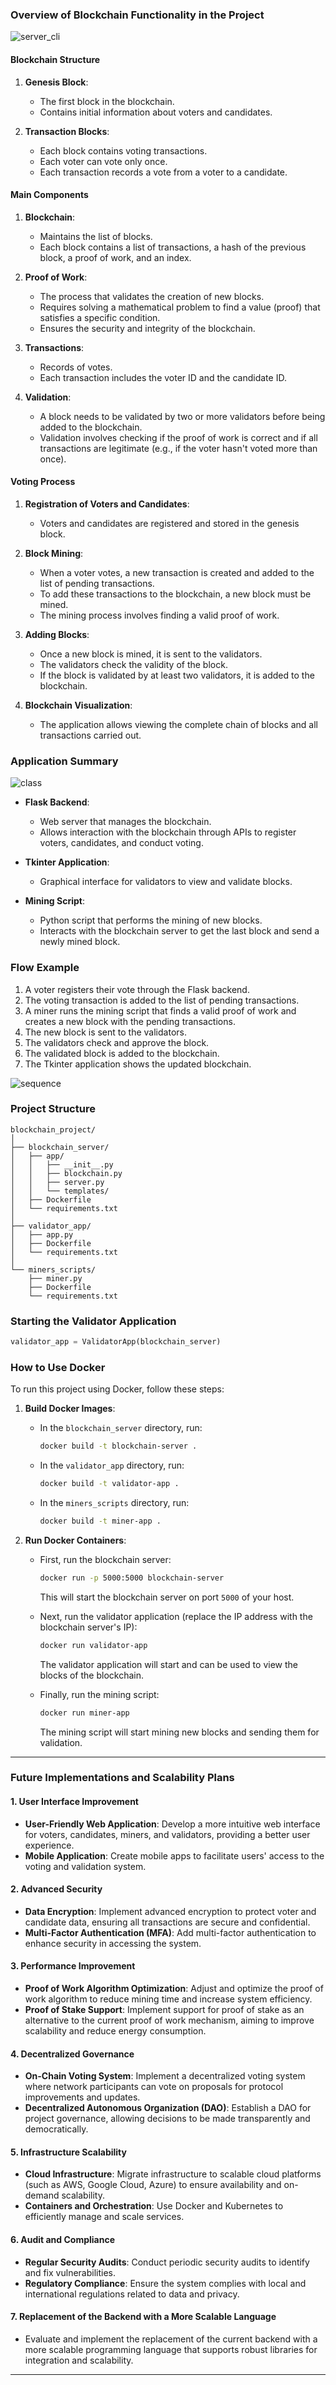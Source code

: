 ### Overview of Blockchain Functionality in the Project

![server_cli](https://github.com/Jerry-523/ChainVote/assets/92488227/4843328d-8a75-461e-9d8b-f7cec9215423)


#### Blockchain Structure

1. **Genesis Block**:
   - The first block in the blockchain.
   - Contains initial information about voters and candidates.

2. **Transaction Blocks**:
   - Each block contains voting transactions.
   - Each voter can vote only once.
   - Each transaction records a vote from a voter to a candidate.

#### Main Components

1. **Blockchain**:
   - Maintains the list of blocks.
   - Each block contains a list of transactions, a hash of the previous block, a proof of work, and an index.

2. **Proof of Work**:
   - The process that validates the creation of new blocks.
   - Requires solving a mathematical problem to find a value (proof) that satisfies a specific condition.
   - Ensures the security and integrity of the blockchain.

3. **Transactions**:
   - Records of votes.
   - Each transaction includes the voter ID and the candidate ID.

4. **Validation**:
   - A block needs to be validated by two or more validators before being added to the blockchain.
   - Validation involves checking if the proof of work is correct and if all transactions are legitimate (e.g., if the voter hasn't voted more than once).

#### Voting Process

1. **Registration of Voters and Candidates**:
   - Voters and candidates are registered and stored in the genesis block.

2. **Block Mining**:
   - When a voter votes, a new transaction is created and added to the list of pending transactions.
   - To add these transactions to the blockchain, a new block must be mined.
   - The mining process involves finding a valid proof of work.

3. **Adding Blocks**:
   - Once a new block is mined, it is sent to the validators.
   - The validators check the validity of the block.
   - If the block is validated by at least two validators, it is added to the blockchain.

4. **Blockchain Visualization**:
   - The application allows viewing the complete chain of blocks and all transactions carried out.

### Application Summary

![class](https://github.com/Jerry-523/ChainVote/assets/92488227/7a215fde-9a10-4682-bd24-c2432a6b9fea)


- **Flask Backend**:
  - Web server that manages the blockchain.
  - Allows interaction with the blockchain through APIs to register voters, candidates, and conduct voting.

- **Tkinter Application**:
  - Graphical interface for validators to view and validate blocks.

- **Mining Script**:
  - Python script that performs the mining of new blocks.
  - Interacts with the blockchain server to get the last block and send a newly mined block.

### Flow Example

1. A voter registers their vote through the Flask backend.
2. The voting transaction is added to the list of pending transactions.
3. A miner runs the mining script that finds a valid proof of work and creates a new block with the pending transactions.
4. The new block is sent to the validators.
5. The validators check and approve the block.
6. The validated block is added to the blockchain.
7. The Tkinter application shows the updated blockchain.

   
![sequence](https://github.com/Jerry-523/ChainVote/assets/92488227/4f694f6e-6bae-4808-8943-b3a8900dac0e)


### Project Structure

```
blockchain_project/
│
├── blockchain_server/
│   ├── app/
│   │   ├── __init__.py
│   │   ├── blockchain.py
│   │   ├── server.py
│   │   └── templates/
│   ├── Dockerfile
│   └── requirements.txt
│
├── validator_app/
│   ├── app.py
│   ├── Dockerfile
│   └── requirements.txt
│
└── miners_scripts/
    ├── miner.py
    ├── Dockerfile
    └── requirements.txt
```

### Starting the Validator Application

```python
validator_app = ValidatorApp(blockchain_server)
```

### How to Use Docker

To run this project using Docker, follow these steps:

1. **Build Docker Images**:
   - In the `blockchain_server` directory, run:
     ```sh
     docker build -t blockchain-server .
     ```
   - In the `validator_app` directory, run:
     ```sh
     docker build -t validator-app .
     ```
   - In the `miners_scripts` directory, run:
     ```sh
     docker build -t miner-app .
     ```

2. **Run Docker Containers**:
   - First, run the blockchain server:
     ```sh
     docker run -p 5000:5000 blockchain-server
     ```
     This will start the blockchain server on port `5000` of your host.

   - Next, run the validator application (replace the IP address with the blockchain server's IP):
     ```sh
     docker run validator-app
     ```
     The validator application will start and can be used to view the blocks of the blockchain.

   - Finally, run the mining script:
     ```sh
     docker run miner-app
     ```
     The mining script will start mining new blocks and sending them for validation.

---

### Future Implementations and Scalability Plans

#### 1. **User Interface Improvement**
   - **User-Friendly Web Application**: Develop a more intuitive web interface for voters, candidates, miners, and validators, providing a better user experience.
   - **Mobile Application**: Create mobile apps to facilitate users' access to the voting and validation system.

#### 2. **Advanced Security**
   - **Data Encryption**: Implement advanced encryption to protect voter and candidate data, ensuring all transactions are secure and confidential.
   - **Multi-Factor Authentication (MFA)**: Add multi-factor authentication to enhance security in accessing the system.

#### 3. **Performance Improvement**
   - **Proof of Work Algorithm Optimization**: Adjust and optimize the proof of work algorithm to reduce mining time and increase system efficiency.
   - **Proof of Stake Support**: Implement support for proof of stake as an alternative to the current proof of work mechanism, aiming to improve scalability and reduce energy consumption.

#### 4. **Decentralized Governance**
   - **On-Chain Voting System**: Implement a decentralized voting system where network participants can vote on proposals for protocol improvements and updates.
   - **Decentralized Autonomous Organization (DAO)**: Establish a DAO for project governance, allowing decisions to be made transparently and democratically.

#### 5. **Infrastructure Scalability**
   - **Cloud Infrastructure**: Migrate infrastructure to scalable cloud platforms (such as AWS, Google Cloud, Azure) to ensure availability and on-demand scalability.
   - **Containers and Orchestration**: Use Docker and Kubernetes to efficiently manage and scale services.

#### 6. **Audit and Compliance**
   - **Regular Security Audits**: Conduct periodic security audits to identify and fix vulnerabilities.
   - **Regulatory Compliance**: Ensure the system complies with local and international regulations related to data and privacy.

#### 7. **Replacement of the Backend with a More Scalable Language**
   - Evaluate and implement the replacement of the current backend with a more scalable programming language that supports robust libraries for integration and scalability.

---

